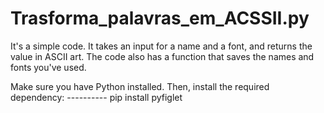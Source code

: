 # Trasforma_palavras_em_ACSSII.py

It's a simple code. It takes an input for a name and a font, and returns the value in ASCII art. 
The code also has a function that saves the names and fonts you've used.

Make sure you have Python installed. Then, install the required dependency:
----------   pip install pyfiglet
